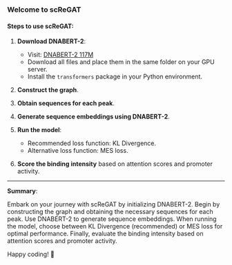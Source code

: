 ### Welcome to scReGAT

#### Steps to use scReGAT:

1. **Download DNABERT-2**:
   - Visit: [DNABERT-2 117M](https://huggingface.co/zhihan1996/DNABERT-2-117M/tree/main)
   - Download all files and place them in the same folder on your GPU server.
   - Install the `transformers` package in your Python environment.

2. **Construct the graph**.

3. **Obtain sequences for each peak**.

4. **Generate sequence embeddings using DNABERT-2**.

5. **Run the model**:
   - Recommended loss function: KL Divergence.
   - Alternative loss function: MES loss.

6. **Score the binding intensity** based on attention scores and promoter activity.

---

**Summary**:

Embark on your journey with scReGAT by initializing DNABERT-2. Begin by constructing the graph and obtaining the necessary sequences for each peak. Use DNABERT-2 to generate sequence embeddings. When running the model, choose between KL Divergence (recommended) or MES loss for optimal performance. Finally, evaluate the binding intensity based on attention scores and promoter activity.

Happy coding! 🚀
